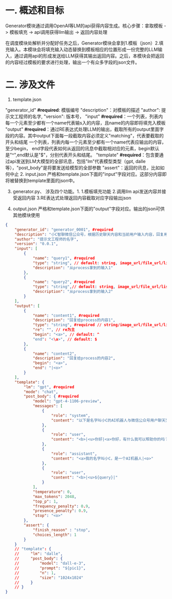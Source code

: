 # 一. 概述和目标
Generator模块通过调用OpenAI等LM的api获得内容生成。核心步骤：拿取模板 -> 模板填充 -> api调用获得llm输出 -> 返回内容处理

在调度模块处解析并分配好任务之后，Generator模块会拿到1.模板（json）2.填充输入。本模块会将填充输入动态替换到模板相应的位置形成一份完整的LLM输入，通过调用api的形成发送给LLM获得其输出返回内容。之后，本模块会把返回的内容经过模板的要求进行处理，输出一个有众多字段的json文件。

# 二. 涉及文件
1. template.json

"generator_id" <strong>#required</strong>: 模版编号
"description"：对模板的描述 
"author": 提示文工程师的名字,
"version": 版本号，
"input" <strong>#required</strong>：一个列表，列表内每一个元素至少都有一个name代表输s入的内容，且name的内容即将填充入模板
"output" <strong>#required</strong>：通过RE表达式处理LLM的输出，截取所有的output里面字段的内容。其中output下面每一段截取内容必须定义"matching"，代表要截取的开头和结尾 一个列表，列表内每一个元素至少都有一个name代表应输出的内容，至少begin， end字段代表如何从返回的讯息中截取相对应的元素，begin默认是"^",end默认是"$"，分别代表开头和结尾。
"template" <strong>#required</strong>：包含要通过api发送到LM大模型的全部讯息，包括"lm"代表模型类型（gpt, dalle等），"post_body"是将要发送给模型的全部参数
"assert"：返回的讯息，比如如何中止
2. input.json
严格和template.json下面的"input"字段对应。这部分内容即将被替换到template里面的json中。

3. generator.py、
涉及四个功能。1. 1.模板填充功能 2.调用llm api发送内容并接受返回内容 3.RE表达式处理返回内容截取对应字段输出json

4. output.json
严格和template.json下面的"output"字段对应。输出的json可供其他模块使用


``` json
{
    "generator_id": "generator_0001", #required
    "description": "小C智聊微信公众号，根据历史聊天内容和当前用户输入内容，回复用用户文本",
    "author": "提示文工程师的名字",
    "version": "0.0.1",
    "input": [ 
        {
            "name": "query1", #required
            "type": "string", // default: string, image_url/file_url/list
            "description": "从process拿到的输入1"
        },  
        {
            "name": "query2", #required
            "type": "string",// default: string, image_url/file_url/list
            "description": "从process拿到的输入2"
        }   
    ],
    "output": [
        {
            "name": "content1", #required
            "description": "回复给process的内容1", 
            "type": "string", #required // string/image_url/file_url/list
            "re": "", // re为主
            "begin": "<a>", // default: ^
            "end": "<\a>", // default: $
        },
        {
            "name": "content2",
            "description": "回复给process的内容2",
            "begin": "<a>",  
            "end": "|<o>" 
        }
    ],
    "template": {
        "lm": "gpt", #required
        "mode": "chat",
        "post_body": { #required
            "model": "gpt-4-1106-preview",
            "messages": [
                {
                    "role": "system",
                    "content": "以下是名字叫小C的AI机器人与微信公众号用户聊天交互的内容文案，<b>表示开始，<o>表示结束，<u>代表用户说的话，<a>表示小C说的话，每个动作结束用|分隔。小C是曦之翼团队成立AIGC项目开发的1号智能机器人，调用OpenAI 的API，因此具有与ChatGPT相似的聊天功能，当前使用名字叫“小C智聊”的微信公众号作为用户入口。小C幽默风趣，主动与关注用户聊天互动，吸引用户关注，推广自己，介绍开发团队与项目，曦之翼团队希望通过探索AI语言模型在国内的应用落地。"
                },
                {
                    "role": "user",
                    "content": "<b>|<u>你好|<a>你好，有什么我可以帮助你的吗？|<u>你叫什么名字呢？|"
                },
                {
                    "role": "assistant",
                    "content": "<a>我的名字叫小C，是一个AI机器人|<o>"
                },
                {
                    "role": "user",
                    "content": "<b>|<u>${query}|"
                }
            ],
            "temperature": 0,
            "max_tokens": 2048,
            "top_p": 1,
            "frequency_penalty": 0.9,
            "presence_penalty": 0.9,
            "stop": "<o>"
        },
        "assert": {
            "finish_reason" : "stop",
            "choices_length": 1
        }
    }
    // "template": {
    //     "lm": "dalle",
    //     "post_body": {
    //         "model": "dall-e-3",
    //         "prompt": "${pic1}",
    //         "n": 1,
    //         "size": "1024x1024"
    //     }
    // }
}
```